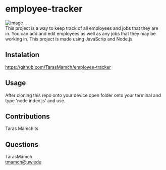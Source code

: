 # employee-tracker
![image](https://img.shields.io/badge/license-github-success%27)<br>
This project is a way to keep track of all employees and jobs that they are in. You can add and edit employees as well as any jobs that they may be working in. This project is made using JavaScrip and Node.js.
## Instalation
https://github.com/TarasMamch/employee-tracker
## Usage
After cloning this repo onto your device open folder onto your terminal and type 'node index.js' and use.
## Contributions
Taras Mamchits
## Questions
TarasMamch<br>tmamch@uw.edu